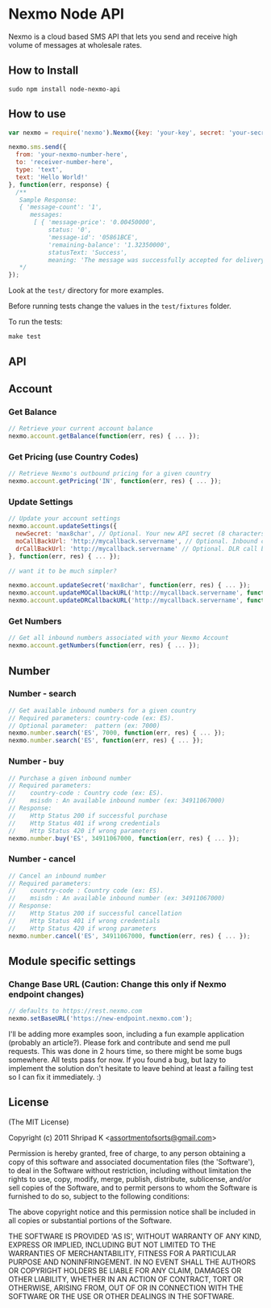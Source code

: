 # Nexmo Node API

Nexmo is a cloud based SMS API that lets you send
and receive high volume of messages at wholesale rates.

## How to Install

    sudo npm install node-nexmo-api

## How to use

```js
var nexmo = require('nexmo').Nexmo({key: 'your-key', secret: 'your-secret'});

nexmo.sms.send({
  from: 'your-nexmo-number-here',
  to: 'receiver-number-here',
  type: 'text',
  text: 'Hello World!'
}, function(err, response) {
  /**
   Sample Response:
   { 'message-count': '1',
      messages: 
       [ { 'message-price': '0.00450000',
           status: '0',
           'message-id': '05861BCE',
           'remaining-balance': '1.32350000',
           statusText: 'Success',
           meaning: 'The message was successfully accepted for delivery by nexmo' } ] }
   */
});
```
Look at the `test/` directory for more examples.

Before running tests change the values in the `test/fixtures` folder.

To run the tests:

    make test

API
---

Account
---

### Get Balance ###
```js
// Retrieve your current account balance
nexmo.account.getBalance(function(err, res) { ... });
```

### Get Pricing (use Country Codes) ###
```js
// Retrieve Nexmo's outbound pricing for a given country
nexmo.account.getPricing('IN', function(err, res) { ... });
```

### Update Settings ###
```js
// Update your account settings
nexmo.account.updateSettings({
  newSecret: 'max8char', // Optional. Your new API secret (8 characters max)
  moCallBackUrl: 'http://mycallback.servername', // Optional. Inbound call back URL
  drCallBackUrl: 'http://mycallback.servername' // Optional. DLR call back URL
}, function(err, res) { ... });

// want it to be much simpler?

nexmo.account.updateSecret('max8char', function(err, res) { ... });
nexmo.account.updateMOCallbackURL('http://mycallback.servername', function(err, res) { ... });
nexmo.account.updateDRCallbackURL('http://mycallback.servername', function(err, res) { ... });
```

### Get Numbers ###
```js
// Get all inbound numbers associated with your Nexmo Account
nexmo.account.getNumbers(function(err, res) { ... });
```

Number
---

### Number - search ###
```js
// Get available inbound numbers for a given country
// Required parameters: country-code (ex: ES).
// Optional parameter:  pattern (ex: 7000)
nexmo.number.search('ES', 7000, function(err, res) { ... });
nexmo.number.search('ES', function(err, res) { ... });
```

### Number - buy ###
```js
// Purchase a given inbound number
// Required parameters:
//    country-code : Country code (ex: ES).
//    msisdn : An available inbound number (ex: 34911067000)
// Response:
//    Http Status 200 if successful purchase
//    Http Status 401 if wrong credentials
//    Http Status 420 if wrong parameters
nexmo.number.buy('ES', 34911067000, function(err, res) { ... });
```

### Number - cancel ###
```js
// Cancel an inbound number
// Required parameters:
//    country-code : Country code (ex: ES).
//    msisdn : An available inbound number (ex: 34911067000)
// Response:
//    Http Status 200 if successful cancellation
//    Http Status 401 if wrong credentials
//    Http Status 420 if wrong parameters
nexmo.number.cancel('ES', 34911067000, function(err, res) { ... });
```

Module specific settings
---

### Change Base URL (Caution: Change this only if Nexmo endpoint changes) ###
```js
// defaults to https://rest.nexmo.com
nexmo.setBaseURL('https://new-endpoint.nexmo.com');
```

I'll be adding more examples soon, including a fun example application (probably an article?).
Please fork and contribute and send me pull requests.
This was done in 2 hours time, so there might be some bugs somewhere.
All tests pass for now. If you found a bug, but lazy to implement the solution don't hesitate to
leave behind at least a failing test so I can fix it immediately. :)

## License 

(The MIT License)

Copyright (c) 2011 Shripad K &lt;assortmentofsorts@gmail.com&gt;

Permission is hereby granted, free of charge, to any person obtaining
a copy of this software and associated documentation files (the
'Software'), to deal in the Software without restriction, including
without limitation the rights to use, copy, modify, merge, publish,
distribute, sublicense, and/or sell copies of the Software, and to
permit persons to whom the Software is furnished to do so, subject to
the following conditions:

The above copyright notice and this permission notice shall be
included in all copies or substantial portions of the Software.

THE SOFTWARE IS PROVIDED 'AS IS', WITHOUT WARRANTY OF ANY KIND,
EXPRESS OR IMPLIED, INCLUDING BUT NOT LIMITED TO THE WARRANTIES OF
MERCHANTABILITY, FITNESS FOR A PARTICULAR PURPOSE AND NONINFRINGEMENT.
IN NO EVENT SHALL THE AUTHORS OR COPYRIGHT HOLDERS BE LIABLE FOR ANY
CLAIM, DAMAGES OR OTHER LIABILITY, WHETHER IN AN ACTION OF CONTRACT,
TORT OR OTHERWISE, ARISING FROM, OUT OF OR IN CONNECTION WITH THE
SOFTWARE OR THE USE OR OTHER DEALINGS IN THE SOFTWARE.